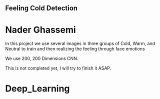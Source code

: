 ## Feeling Cold Detection
# Nader Ghassemi


In this project we use several images in three groups of Cold, Warm, and Neutral to train and then realizing the feeling through face emotions


We use 200, 200 Dimensions CNN.


This is not completed yet, I will try to finish it ASAP.




# Deep_Learning
